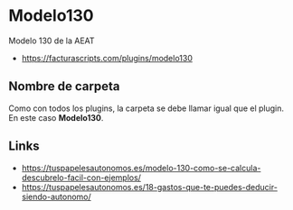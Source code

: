 # Modelo130
Modelo 130 de la AEAT
- https://facturascripts.com/plugins/modelo130

## Nombre de carpeta
Como con todos los plugins, la carpeta se debe llamar igual que el plugin. En este caso **Modelo130**.

## Links
- https://tuspapelesautonomos.es/modelo-130-como-se-calcula-descubrelo-facil-con-ejemplos/
- https://tuspapelesautonomos.es/18-gastos-que-te-puedes-deducir-siendo-autonomo/